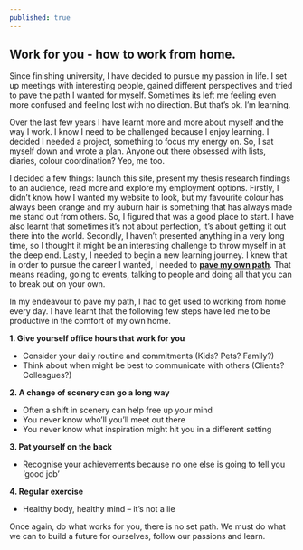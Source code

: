 ```yaml
---
published: true
---
```

## Work for you - how to work from home.

Since finishing university, I have decided to pursue my passion in life. I set up meetings with interesting people, gained different perspectives and tried to pave the path I wanted for myself. Sometimes its left me feeling even more confused and feeling lost with no direction. But that’s ok. I’m learning. 

Over the last few years I have learnt more and more about myself and the way I work. I know I need to be challenged because I enjoy learning. I decided I needed a project, something to focus my energy on. So, I sat myself down and wrote a plan. Anyone out there obsessed with lists, diaries, colour coordination? Yep, me too. 

I decided a few things: launch this site, present my thesis research findings to an audience, read more and explore my employment options. Firstly, I didn’t know how I wanted my website to look, but my favourite colour has always been orange and my auburn hair is something that has always made me stand out from others. So, I figured that was a good place to start. I have also learnt that sometimes it’s not about perfection, it’s about getting it out there into the world. Secondly, I haven’t presented anything in a very long time, so I thought it might be an interesting challenge to throw myself in at the deep end. Lastly, I needed to begin a new learning journey. I knew that in order to pursue the career I wanted, I needed to **[pave my own path](http://catherineritchie.co.uk/2018/06/06/pave-your-own-path.html)**. That means reading, going to events, talking to people and doing all that you can to break out on your own. 

In my endeavour to pave my path, I had to get used to working from home every day. I have learnt that the following few steps have led me to be productive in the comfort of my own home. 

**1.	Give yourself office hours that work for you**
- Consider your daily routine and commitments (Kids? Pets? Family?)
- Think about when might be best to communicate with others (Clients? Colleagues?)


**2.	A change of scenery can go a long way**
- Often a shift in scenery can help free up your mind 
- You never know who’ll you’ll meet out there
- You never know what inspiration might hit you in a different setting


**3.	Pat yourself on the back**
- Recognise your achievements because no one else is going to tell you ‘good job’


**4.	Regular exercise**
- Healthy body, healthy mind – it’s not a lie


Once again, do what works for you, there is no set path. We must do what we can to build a future for ourselves, follow our passions and learn.
